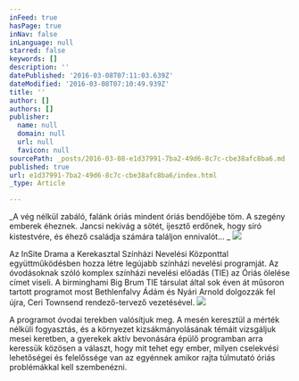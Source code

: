 ```yaml
---
inFeed: true
hasPage: true
inNav: false
inLanguage: null
starred: false
keywords: []
description: ''
datePublished: '2016-03-08T07:11:03.639Z'
dateModified: '2016-03-08T07:10:49.939Z'
title: ''
author: []
authors: []
publisher:
  name: null
  domain: null
  url: null
  favicon: null
sourcePath: _posts/2016-03-08-e1d37991-7ba2-49d6-8c7c-cbe38afc8ba6.md
published: true
url: e1d37991-7ba2-49d6-8c7c-cbe38afc8ba6/index.html
_type: Article

---
```

_A vég nélkül zabáló, falánk óriás mindent óriás bendőjébe töm. A szegény emberek éheznek. Jancsi nekivág a sötét, ijesztő erdőnek, hogy síró kistestvére, és éhező családja számára találjon ennivalót... _
![](https://the-grid-user-content.s3-us-west-2.amazonaws.com/8fba2f61-0a74-4c27-831f-946dae2d0316.jpg)

Az InSite Drama a Kerekasztal Színházi Nevelési Központtal együttműködésben hozza létre legújabb színházi nevelési programját. Az óvodásoknak szóló komplex színházi nevelési előadás (TIE) az Óriás ölelése címet viseli. A birminghami Big Brum TIE társulat által sok éven át műsoron tartott programot most Bethlenfalvy Ádám és Nyári Arnold dolgozzák fel újra, Ceri Townsend rendező-tervező vezetésével. ![](https://the-grid-user-content.s3-us-west-2.amazonaws.com/c70a562c-fd9a-49f6-96c3-786a0531380f.jpg)

A programot óvodai terekben valósítjuk meg. A mesén keresztül a mérték nélküli fogyasztás, és a környezet kizsákmányolásának témáit vizsgáljuk mesei keretben, a gyerekek aktív bevonására épülő programban arra keressük közösen a választ, hogy mit tehet egy ember, milyen cselekvési lehetőségei és felelőssége van az egyénnek amikor rajta túlmutató óriás problémákkal kell szembenézni.